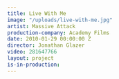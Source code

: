 ```yaml
---
title: Live With Me
image: "/uploads/live-with-me.jpg"
artist: Massive Attack
production-company: Academy Films
date: 2010-01-29 00:00:00 Z
director: Jonathan Glazer
video: 281647766
layout: project
is-in-production: 
---
```


